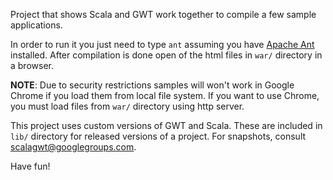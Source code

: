 Project that shows Scala and GWT work together to compile a few sample applications.

In order to run it you just need to type `ant` assuming you have [Apache Ant](http://ant.apache.org/)
installed. After compilation is done open of the html files in `war/` directory in a browser.

**NOTE**: Due to security restrictions samples will won't work in Google Chrome if
you load them from local file system. If you want to use Chrome, you must load files from
`war/` directory using http server.

This project uses custom versions of GWT and Scala. These are included in `lib/` directory for
released versions of a project. For snapshots, consult
[scalagwt@googlegroups.com](http://groups.google.com/group/scalagwt).

Have fun!
